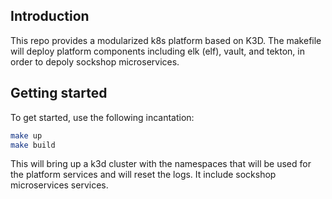 ## Introduction
This repo provides a modularized k8s platform based on K3D. The makefile will deploy platform components including elk (elf), vault, and tekton, in order to depoly sockshop microservices.

## Getting started
To get started, use the following incantation:

```bash
make up
make build
```
This will bring up a k3d cluster with the namespaces that will be used for the platform services and will reset the logs. It include sockshop microservices services.